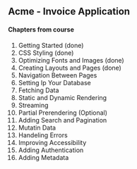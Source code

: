 ## Acme - Invoice Application

#### Chapters from course

1. Getting Started (done)
2. CSS Styling (done)
3. Optimizing Fonts and Images (done)
4. Creating Layouts and Pages (done)
5. Navigation Between Pages
6. Setting Ip Your Database
7. Fetching Data
8. Static and Dynamic Rendering
9. Streaming
10. Partial Prerendering (Optional)
11. Adding Search and Pagination
12. Mutatin Data
13. Handeling Errors
14. Improving Accessibility
15. Adding Authentication
16. Adding Metadata
